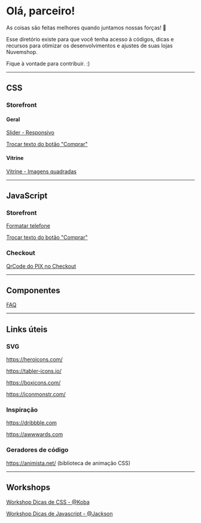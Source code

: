 # Olá, parceiro! 

As coisas são feitas melhores quando juntamos nossas forças! 🤝

Esse diretório existe para que você tenha acesso à códigos, dicas e recursos para otimizar os desenvolvimentos e ajustes de suas lojas Nuvemshop.

Fique à vontade para contribuir. :)

----

## CSS

### Storefront

#### Geral
[Slider - Responsivo](https://github.com/NossoDev/ParceirosNuvemshop/blob/main/css/slider-responsivo.css)

[Trocar texto do botão "Comprar"](https://github.com/NossoDev/ParceirosNuvemshop/tree/main/css)

#### Vitrine
[Vitrine - Imagens quadradas](https://github.com/NossoDev/Parceiros-Nuvemshop/blob/main/css/vitrine-imagens-quadradas.css)

----

## JavaScript

### Storefront
[Formatar telefone](https://github.com/NossoDev/ParceirosNuvemshop/blob/main/javascript/FormataTelefone.js)

[Trocar texto do botão "Comprar"](https://github.com/NossoDev/ParceirosNuvemshop/blob/main/javascript/trocarLabelBotaoComprar.js)

### Checkout
[QrCode do PIX no Checkout](https://github.com/NossoDev/ParceirosNuvemshop/blob/main/javascript/QrCodeNoCheckout.js)

----

## Componentes

[FAQ](https://github.com/NossoDev/ParceirosNuvemshop/tree/main/componentes/faq)

----

## Links úteis

### SVG

https://heroicons.com/

https://tabler-icons.io/

https://boxicons.com/

https://iconmonstr.com/

### Inspiração

https://dribbble.com

https://awwwards.com

### Geradores de código

https://animista.net/ (biblioteca de animação CSS)

----

## Workshops

[Workshop Dicas de CSS - @Koba](https://partnersacademy.nuvemshop.com.br/courses/workshop-dicas-de-css-com-koba)

[Workshop Dicas de Javascript - @Jackson](https://partnersacademy.nuvemshop.com.br/courses/workshop-javascript-com-jackson)
